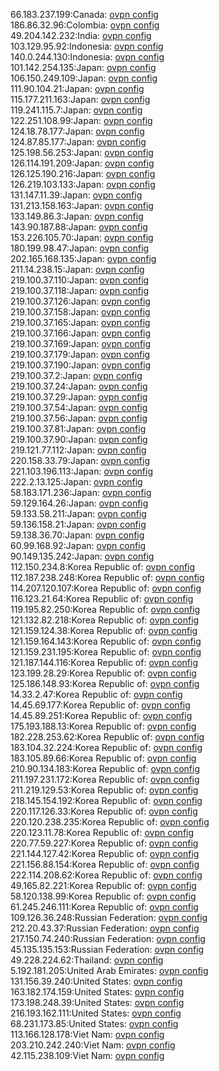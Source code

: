 66.183.237.199:Canada: [ovpn config](vpn/66_183_237_199.ovpn)  
186.86.32.96:Colombia: [ovpn config](vpn/186_86_32_96.ovpn)  
49.204.142.232:India: [ovpn config](vpn/49_204_142_232.ovpn)  
103.129.95.92:Indonesia: [ovpn config](vpn/103_129_95_92.ovpn)  
140.0.244.130:Indonesia: [ovpn config](vpn/140_0_244_130.ovpn)  
101.142.254.135:Japan: [ovpn config](vpn/101_142_254_135.ovpn)  
106.150.249.109:Japan: [ovpn config](vpn/106_150_249_109.ovpn)  
111.90.104.21:Japan: [ovpn config](vpn/111_90_104_21.ovpn)  
115.177.211.163:Japan: [ovpn config](vpn/115_177_211_163.ovpn)  
119.241.115.7:Japan: [ovpn config](vpn/119_241_115_7.ovpn)  
122.251.108.99:Japan: [ovpn config](vpn/122_251_108_99.ovpn)  
124.18.78.177:Japan: [ovpn config](vpn/124_18_78_177.ovpn)  
124.87.85.177:Japan: [ovpn config](vpn/124_87_85_177.ovpn)  
125.198.56.253:Japan: [ovpn config](vpn/125_198_56_253.ovpn)  
126.114.191.209:Japan: [ovpn config](vpn/126_114_191_209.ovpn)  
126.125.190.216:Japan: [ovpn config](vpn/126_125_190_216.ovpn)  
126.219.103.133:Japan: [ovpn config](vpn/126_219_103_133.ovpn)  
131.147.11.39:Japan: [ovpn config](vpn/131_147_11_39.ovpn)  
131.213.158.163:Japan: [ovpn config](vpn/131_213_158_163.ovpn)  
133.149.86.3:Japan: [ovpn config](vpn/133_149_86_3.ovpn)  
143.90.187.88:Japan: [ovpn config](vpn/143_90_187_88.ovpn)  
153.226.105.70:Japan: [ovpn config](vpn/153_226_105_70.ovpn)  
180.199.98.47:Japan: [ovpn config](vpn/180_199_98_47.ovpn)  
202.165.168.135:Japan: [ovpn config](vpn/202_165_168_135.ovpn)  
211.14.238.15:Japan: [ovpn config](vpn/211_14_238_15.ovpn)  
219.100.37.110:Japan: [ovpn config](vpn/219_100_37_110.ovpn)  
219.100.37.118:Japan: [ovpn config](vpn/219_100_37_118.ovpn)  
219.100.37.126:Japan: [ovpn config](vpn/219_100_37_126.ovpn)  
219.100.37.158:Japan: [ovpn config](vpn/219_100_37_158.ovpn)  
219.100.37.165:Japan: [ovpn config](vpn/219_100_37_165.ovpn)  
219.100.37.166:Japan: [ovpn config](vpn/219_100_37_166.ovpn)  
219.100.37.169:Japan: [ovpn config](vpn/219_100_37_169.ovpn)  
219.100.37.179:Japan: [ovpn config](vpn/219_100_37_179.ovpn)  
219.100.37.190:Japan: [ovpn config](vpn/219_100_37_190.ovpn)  
219.100.37.2:Japan: [ovpn config](vpn/219_100_37_2.ovpn)  
219.100.37.24:Japan: [ovpn config](vpn/219_100_37_24.ovpn)  
219.100.37.29:Japan: [ovpn config](vpn/219_100_37_29.ovpn)  
219.100.37.54:Japan: [ovpn config](vpn/219_100_37_54.ovpn)  
219.100.37.56:Japan: [ovpn config](vpn/219_100_37_56.ovpn)  
219.100.37.81:Japan: [ovpn config](vpn/219_100_37_81.ovpn)  
219.100.37.90:Japan: [ovpn config](vpn/219_100_37_90.ovpn)  
219.121.77.112:Japan: [ovpn config](vpn/219_121_77_112.ovpn)  
220.158.33.79:Japan: [ovpn config](vpn/220_158_33_79.ovpn)  
221.103.196.113:Japan: [ovpn config](vpn/221_103_196_113.ovpn)  
222.2.13.125:Japan: [ovpn config](vpn/222_2_13_125.ovpn)  
58.183.171.236:Japan: [ovpn config](vpn/58_183_171_236.ovpn)  
59.129.164.26:Japan: [ovpn config](vpn/59_129_164_26.ovpn)  
59.133.58.211:Japan: [ovpn config](vpn/59_133_58_211.ovpn)  
59.136.158.21:Japan: [ovpn config](vpn/59_136_158_21.ovpn)  
59.138.36.70:Japan: [ovpn config](vpn/59_138_36_70.ovpn)  
60.99.168.92:Japan: [ovpn config](vpn/60_99_168_92.ovpn)  
90.149.135.242:Japan: [ovpn config](vpn/90_149_135_242.ovpn)  
112.150.234.8:Korea Republic of: [ovpn config](vpn/112_150_234_8.ovpn)  
112.187.238.248:Korea Republic of: [ovpn config](vpn/112_187_238_248.ovpn)  
114.207.120.107:Korea Republic of: [ovpn config](vpn/114_207_120_107.ovpn)  
116.123.21.64:Korea Republic of: [ovpn config](vpn/116_123_21_64.ovpn)  
119.195.82.250:Korea Republic of: [ovpn config](vpn/119_195_82_250.ovpn)  
121.132.82.218:Korea Republic of: [ovpn config](vpn/121_132_82_218.ovpn)  
121.159.124.38:Korea Republic of: [ovpn config](vpn/121_159_124_38.ovpn)  
121.159.164.143:Korea Republic of: [ovpn config](vpn/121_159_164_143.ovpn)  
121.159.231.195:Korea Republic of: [ovpn config](vpn/121_159_231_195.ovpn)  
121.187.144.116:Korea Republic of: [ovpn config](vpn/121_187_144_116.ovpn)  
123.199.28.29:Korea Republic of: [ovpn config](vpn/123_199_28_29.ovpn)  
125.186.148.93:Korea Republic of: [ovpn config](vpn/125_186_148_93.ovpn)  
14.33.2.47:Korea Republic of: [ovpn config](vpn/14_33_2_47.ovpn)  
14.45.69.177:Korea Republic of: [ovpn config](vpn/14_45_69_177.ovpn)  
14.45.89.251:Korea Republic of: [ovpn config](vpn/14_45_89_251.ovpn)  
175.193.188.13:Korea Republic of: [ovpn config](vpn/175_193_188_13.ovpn)  
182.228.253.62:Korea Republic of: [ovpn config](vpn/182_228_253_62.ovpn)  
183.104.32.224:Korea Republic of: [ovpn config](vpn/183_104_32_224.ovpn)  
183.105.89.66:Korea Republic of: [ovpn config](vpn/183_105_89_66.ovpn)  
210.90.134.183:Korea Republic of: [ovpn config](vpn/210_90_134_183.ovpn)  
211.197.231.172:Korea Republic of: [ovpn config](vpn/211_197_231_172.ovpn)  
211.219.129.53:Korea Republic of: [ovpn config](vpn/211_219_129_53.ovpn)  
218.145.154.192:Korea Republic of: [ovpn config](vpn/218_145_154_192.ovpn)  
220.117.126.33:Korea Republic of: [ovpn config](vpn/220_117_126_33.ovpn)  
220.120.238.235:Korea Republic of: [ovpn config](vpn/220_120_238_235.ovpn)  
220.123.11.78:Korea Republic of: [ovpn config](vpn/220_123_11_78.ovpn)  
220.77.59.227:Korea Republic of: [ovpn config](vpn/220_77_59_227.ovpn)  
221.144.127.42:Korea Republic of: [ovpn config](vpn/221_144_127_42.ovpn)  
221.156.88.154:Korea Republic of: [ovpn config](vpn/221_156_88_154.ovpn)  
222.114.208.62:Korea Republic of: [ovpn config](vpn/222_114_208_62.ovpn)  
49.165.82.221:Korea Republic of: [ovpn config](vpn/49_165_82_221.ovpn)  
58.120.138.99:Korea Republic of: [ovpn config](vpn/58_120_138_99.ovpn)  
61.245.246.111:Korea Republic of: [ovpn config](vpn/61_245_246_111.ovpn)  
109.126.36.248:Russian Federation: [ovpn config](vpn/109_126_36_248.ovpn)  
212.20.43.37:Russian Federation: [ovpn config](vpn/212_20_43_37.ovpn)  
217.150.74.240:Russian Federation: [ovpn config](vpn/217_150_74_240.ovpn)  
45.135.135.153:Russian Federation: [ovpn config](vpn/45_135_135_153.ovpn)  
49.228.224.62:Thailand: [ovpn config](vpn/49_228_224_62.ovpn)  
5.192.181.205:United Arab Emirates: [ovpn config](vpn/5_192_181_205.ovpn)  
131.156.39.240:United States: [ovpn config](vpn/131_156_39_240.ovpn)  
163.182.174.159:United States: [ovpn config](vpn/163_182_174_159.ovpn)  
173.198.248.39:United States: [ovpn config](vpn/173_198_248_39.ovpn)  
216.193.162.111:United States: [ovpn config](vpn/216_193_162_111.ovpn)  
68.231.173.85:United States: [ovpn config](vpn/68_231_173_85.ovpn)  
113.166.128.178:Viet Nam: [ovpn config](vpn/113_166_128_178.ovpn)  
203.210.242.240:Viet Nam: [ovpn config](vpn/203_210_242_240.ovpn)  
42.115.238.109:Viet Nam: [ovpn config](vpn/42_115_238_109.ovpn)  
